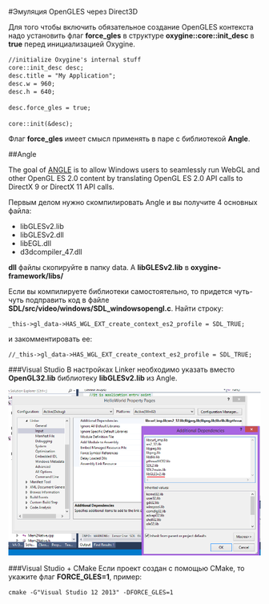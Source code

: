 #Эмуляция OpenGLES через Direct3D

Для того чтобы включить обязательное создание OpenGLES контекста надо установить флаг **force_gles** в структуре **oxygine::core::init_desc** в **true** перед инициализацией Oxygine.
	
    //initialize Oxygine's internal stuff
    core::init_desc desc;
	desc.title = "My Application";
	desc.w = 960;
	desc.h = 640;

	desc.force_gles = true;

    core::init(&desc);

Флаг **force_gles** имеет смысл применять в паре с библиотекой **Angle**.

##Angle

The goal of [ANGLE](https://code.google.com/p/angleproject/) is to allow Windows users to seamlessly run WebGL and other OpenGL ES 2.0 content by translating OpenGL ES 2.0 API calls to DirectX 9 or DirectX 11 API calls.


Первым делом нужно скомпилировать Angle и вы получите 4 основных файла:

* libGLESv2.lib
* libGLESv2.dll
* libEGL.dll
* d3dcompiler_47.dll


**dll** файлы скопируйте в папку data. А **libGLESv2.lib** в **oxygine-framework/libs/**


Если вы компилируете библиотеки самостоятельно, то придется чуть-чуть подправить код в файле **SDL/src/video/windows/SDL_windowsopengl.c**.
Найти строку:
	
	_this->gl_data->HAS_WGL_EXT_create_context_es2_profile = SDL_TRUE;

и закомментировать 	ее:
	
	//_this->gl_data->HAS_WGL_EXT_create_context_es2_profile = SDL_TRUE;


###Visual Studio
В настройках Linker необходимо указать вместо **OpenGL32.lib** библиотеку  **libGLESv2.lib** из Angle. 

![](img/gles_vs.png)

###Visual Studio + CMake
Если проект создан с помощью CMake, то укажите флаг **FORCE_GLES=1**, пример:
	

	cmake -G"Visual Studio 12 2013" -DFORCE_GLES=1



	
